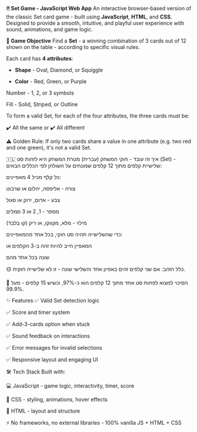 **🃏 Set Game - JavaScript Web App**
An interactive browser-based version of the classic Set card game - built using **JavaScript**, **HTML**, and **CSS**.
Designed to provide a smooth, intuitive, and playful user experience with sound, animations, and game logic.


**🎯 Game Objective**
Find a **Set** - a winning combination of 3 cards out of 12 shown on the table - according to specific visual rules.

Each card has **4 attributes**:

- **Shape** - Oval, Diamond, or Squiggle

- **Color** - Red, Green, or Purple

Number - 1, 2, or 3 symbols

Fill - Solid, Striped, or Outline

To form a valid Set, for each of the four attributes, the three cards must be:

✔️ All the same
or
✔️ All different

⚠️ Golden Rule: If only two cards share a value in one attribute (e.g. two red and one green), it's not a valid Set.

🇮🇱 איך זה עובד - חוקי המשחק (עברית)
מטרת המשחק היא לזהות סט (Set) - שלישיית קלפים מתוך 12 קלפים שמונחים על השולחן לפי הכללים הבאים:

כל קלף מכיל 4 מאפיינים:

צורה - אליפסה, יהלום או שרבוט

צבע - אדום, ירוק או סגול

מספר - 1, 2 או 3 סמלים

מילוי - מלא, מקווקו, או ריק (קו בלבד)

כדי שהשלישייה תהיה סט חוקי, בכל אחד מהמאפיינים:

המאפיין חייב להיות זהה ב-3 הקלפים
או

שונה בכל אחד מהם

🟡 כלל הזהב: אם שני קלפים זהים באפיון אחד והשלישי שונה - זו לא שלישייה חוקית.

📌 הסיכוי למצוא לפחות סט אחד מתוך 12 קלפים הוא כ-97%, וכשיש 15 קלפים - מעל 99.9%.

✨ Features
✅ Valid Set detection logic

✅ Score and timer system

✅ Add-3-cards option when stuck

✅ Sound feedback on interactions

✅ Error messages for invalid selections

✅ Responsive layout and engaging UI

🛠️ Tech Stack
Built with:

💻 JavaScript - game logic, interactivity, timer, score

🎨 CSS - styling, animations, hover effects

🧱 HTML - layout and structure

⚡ No frameworks, no external libraries - 100% vanilla JS + HTML + CSS
